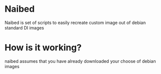 Naibed
======

Naibed is set of scripts to easily recreate custom image out of debian standard DI images

How is it working?
======

naibed assumes that you have already downloaded your choose of debian images
